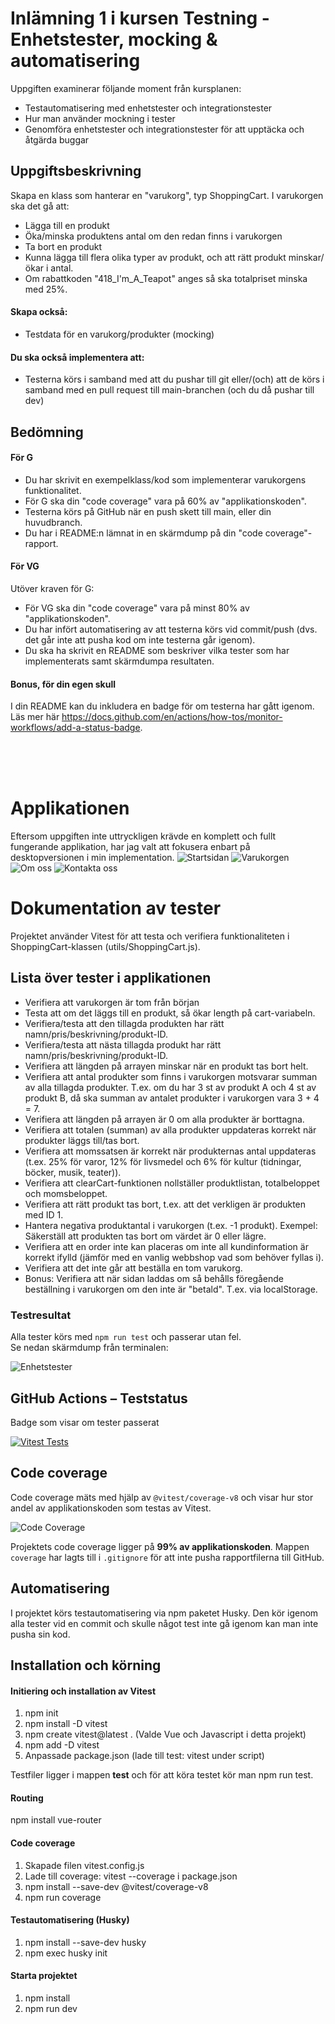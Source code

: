 # Inlämning 1 i kursen Testning - Enhetstester, mocking & automatisering

Uppgiften examinerar följande moment från kursplanen:

* Testautomatisering med enhetstester och integrationstester
* Hur man använder mockning i tester
* Genomföra enhetstester och integrationstester för att upptäcka och åtgärda buggar

## Uppgiftsbeskrivning
Skapa en klass som hanterar en "varukorg", typ ShoppingCart. I varukorgen ska det gå att:

* Lägga till en produkt
* Öka/minska produktens antal om den redan finns i varukorgen
* Ta bort en produkt
* Kunna lägga till flera olika typer av produkt, och att rätt produkt minskar/ökar i antal.
* Om rabattkoden "418_I'm_A_Teapot" anges så ska totalpriset minska med 25%.

#### Skapa också:

* Testdata för en varukorg/produkter (mocking)

#### Du ska också implementera att:

* Testerna körs i samband med att du pushar till git eller/(och) att de körs i samband med en pull request till main-branchen (och du då pushar till dev)

## Bedömning
#### För G
* Du har skrivit en exempelklass/kod som implementerar varukorgens funktionalitet.
* För G ska din "code coverage" vara på 60% av "applikationskoden".
* Testerna körs på GitHub när en push skett till main, eller din huvudbranch.
* Du har i README:n lämnat in en skärmdump på din "code coverage"-rapport.

#### För VG
Utöver kraven för G:

* För VG ska din "code coverage" vara på minst 80% av "applikationskoden".
* Du har infört automatisering av att testerna körs vid commit/push (dvs. det går inte att pusha kod om inte testerna går igenom).
* Du ska ha skrivit en README som beskriver vilka tester som har implementerats samt skärmdumpa resultaten.

#### Bonus, för din egen skull
I din README kan du inkludera en badge för om testerna har gått igenom. Läs mer här https://docs.github.com/en/actions/how-tos/monitor-workflows/add-a-status-badge.

<br>
<br>
<br>

# Applikationen
Eftersom uppgiften inte uttryckligen krävde en komplett och fullt fungerande applikation, har jag valt att fokusera enbart på desktopversionen i min implementation.
![Startsidan](public/application_desktop_tablet.png)
![Varukorgen](public/varukorg.png)
![Om oss](public/about_us.png)
![Kontakta oss](public/contact_us.png)

# Dokumentation av tester
Projektet använder Vitest för att testa och verifiera funktionaliteten i ShoppingCart-klassen (utils/ShoppingCart.js).

## Lista över tester i applikationen 
* Verifiera att varukorgen är tom från början
* Testa att om det läggs till en produkt, så ökar length på cart-variabeln.
* Verifiera/testa att den tillagda produkten har rätt namn/pris/beskrivning/produkt-ID.
* Verifiera/testa att nästa tillagda produkt har rätt namn/pris/beskrivning/produkt-ID.
* Verifiera att längden på arrayen minskar när en produkt tas bort helt.
* Verifiera att antal produkter som finns i varukorgen motsvarar summan av alla tillagda produkter. T.ex. om du har 3 st av produkt A och 4 st av produkt B, då ska summan av antalet produkter i varukorgen vara 3 + 4 = 7.
* Verifiera att längden på arrayen är 0 om alla produkter är borttagna.
* Verifiera att totalen (summan) av alla produkter uppdateras korrekt när produkter läggs till/tas bort.
* Verifiera att momssatsen är korrekt när produkternas antal uppdateras (t.ex. 25% för varor, 12% för livsmedel och 6% för kultur (tidningar, böcker, musik, teater)).
* Verifiera att clearCart-funktionen nollställer produktlistan, totalbeloppet och momsbeloppet.
* Verifiera att rätt produkt tas bort, t.ex. att det verkligen är produkten med ID 1.
* Hantera negativa produktantal i varukorgen (t.ex. -1 produkt). Exempel: Säkerställ att produkten tas bort om värdet är 0 eller lägre.
* Verifiera att en order inte kan placeras om inte all kundinformation är korrekt ifylld (jämför med en vanlig webbshop vad som behöver fyllas i).
* Verifiera att det inte går att beställa en tom varukorg.
* Bonus: Verifiera att när sidan laddas om så behålls föregående beställning i varukorgen om den inte är "betald". T.ex. via localStorage.

### Testresultat
Alla tester körs med `npm run test` och passerar utan fel.  
Se nedan skärmdump från terminalen:

![Enhetstester](public/Enhetstester.png)

## GitHub Actions – Teststatus
Badge som visar om tester passerat

[![Vitest Tests](https://github.com/Medieinstitutet/fed24d-testning-inl1-angien90/actions/workflows/tests.yml/badge.svg)](https://github.com/Medieinstitutet/fed24d-testning-inl1-angien90/actions/workflows/tests.yml)

## Code coverage
Code coverage mäts med hjälp av `@vitest/coverage-v8` och visar hur stor andel av applikationskoden som testas av Vitest.

![Code Coverage](public/code_coverage.png)

Projektets code coverage ligger på **99% av applikationskoden**.
Mappen `coverage` har lagts till i `.gitignore` för att inte pusha rapportfilerna till GitHub.

## Automatisering
I projektet körs testautomatisering via npm paketet Husky. Den kör igenom alla tester vid en commit och skulle något test inte gå igenom kan man inte pusha sin kod. 

## Installation och körning 
#### Initiering och installation av Vitest
1. npm init
2. npm install -D vitest
3. npm create vitest@latest . 
(Valde Vue och Javascript i detta projekt)
4. npm add -D vitest
5. Anpassade package.json (lade till test: vitest under script)

Testfiler ligger i mappen __test__ och för att köra testet kör man npm run test.

#### Routing
npm install vue-router

#### Code coverage
1. Skapade filen vitest.config.js
2. Lade till coverage: vitest --coverage i package.json
3. npm install --save-dev @vitest/coverage-v8
4. npm run coverage

#### Testautomatisering (Husky)
1. npm install --save-dev husky
2. npm exec husky init

#### Starta projektet
1. npm install
2. npm run dev

